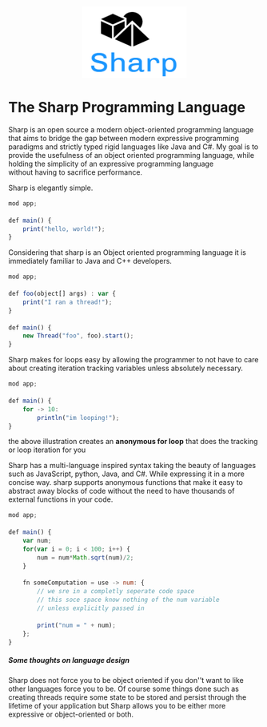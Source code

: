 
<a name="logo"/>  
<div align="center">  
<a href="https://github.com/" target="_blank">  
<img src="https://github.com/AndroDevcd/Sharp/blob/master/doc/logo.png?raw=true" alt="Sharp Logo" width="210" height="142"></img>  
</a>  
</div>  
  
# The Sharp Programming Language  
Sharp is an open source a modern object-oriented programming language that aims to bridge the gap between modern expressive programming paradigms and strictly typed rigid languages like Java and C#. My goal is to provide the usefulness of an object oriented programming language, while holding the simplicity of an expressive programming language   
without having to sacrifice performance.   
  
Sharp is elegantly simple.  
```javascript  
mod app;  
  
def main() {  
    print("hello, world!");  
}  
```  
  
Considering that sharp is an Object oriented programming language it is immediately familiar to Java and C++ developers.

```javascript
mod app;

def foo(object[] args) : var {
	print("I ran a thread!");
}

def main() {
	new Thread("foo", foo).start();
}
```

Sharp makes for loops easy by allowing the programmer to not have to care about creating iteration tracking variables unless absolutely necessary.

```javascript
mod app;

def main() {
	for -> 10:
		println("im looping!");
}
```
 the above illustration creates an **anonymous for loop** that does the tracking or loop iteration for you

Sharp has a multi-language inspired syntax taking the beauty of languages such as JavaScript, python, Java, and C#. While expressing it in a more concise way. sharp supports anonymous functions that make it easy to abstract away blocks of code without the need to have thousands of external functions in your code.

```javascript
mod app;

def main() {
	var num;
	for(var i = 0; i < 100; i++) {
		num = num*Math.sqrt(num)/2;
	}

	fn someComputation = use -> num: {
		// we sre in a completly seperate code space
		// this soce space know nothing of the num variable
		// unless explicitly passed in

		print("num = " + num);
	};
}
```

##### Some thoughts on language design
Sharp does not force you to be object oriented if you don''t want to like other languages force you to be. Of course some things done such as creating threads require some state to be stored and persist through the lifetime of your application but Sharp allows you to be either more expressive or object-oriented or both.
